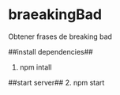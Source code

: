 # braeakingBad
Obtener frases de breaking bad

##install dependencies##
1. npm intall

##start server##
2. npm start 
